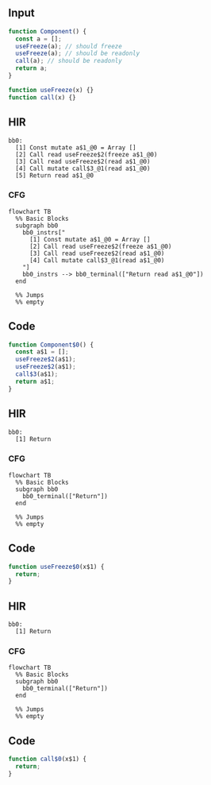 
## Input

```javascript
function Component() {
  const a = [];
  useFreeze(a); // should freeze
  useFreeze(a); // should be readonly
  call(a); // should be readonly
  return a;
}

function useFreeze(x) {}
function call(x) {}

```

## HIR

```
bb0:
  [1] Const mutate a$1_@0 = Array []
  [2] Call read useFreeze$2(freeze a$1_@0)
  [3] Call read useFreeze$2(read a$1_@0)
  [4] Call mutate call$3_@1(read a$1_@0)
  [5] Return read a$1_@0
```

### CFG

```mermaid
flowchart TB
  %% Basic Blocks
  subgraph bb0
    bb0_instrs["
      [1] Const mutate a$1_@0 = Array []
      [2] Call read useFreeze$2(freeze a$1_@0)
      [3] Call read useFreeze$2(read a$1_@0)
      [4] Call mutate call$3_@1(read a$1_@0)
    "]
    bb0_instrs --> bb0_terminal(["Return read a$1_@0"])
  end

  %% Jumps
  %% empty
```

## Code

```javascript
function Component$0() {
  const a$1 = [];
  useFreeze$2(a$1);
  useFreeze$2(a$1);
  call$3(a$1);
  return a$1;
}

```
## HIR

```
bb0:
  [1] Return
```

### CFG

```mermaid
flowchart TB
  %% Basic Blocks
  subgraph bb0
    bb0_terminal(["Return"])
  end

  %% Jumps
  %% empty
```

## Code

```javascript
function useFreeze$0(x$1) {
  return;
}

```
## HIR

```
bb0:
  [1] Return
```

### CFG

```mermaid
flowchart TB
  %% Basic Blocks
  subgraph bb0
    bb0_terminal(["Return"])
  end

  %% Jumps
  %% empty
```

## Code

```javascript
function call$0(x$1) {
  return;
}

```
      